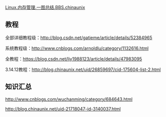 [Linux.内存管理.一图总结.BBS.chinaunix](http://bbs.chinaunix.net/thread-3760371-1-1.html)

## 教程

全部详细教程级：http://blog.csdn.net/gatieme/article/details/52384965

系统教程级：http://www.cnblogs.com/arnoldlu/category/1132616.html

全教程：https://blog.csdn.net/ljy1988123/article/details/47983095

3.14.12教程：http://blog.chinaunix.net/uid/26859697/cid-175604-list-2.html

## 知识汇总

http://www.cnblogs.com/wuchanming/category/684643.html

http://blog.chinaunix.net/uid-21718047-id-3140037.html